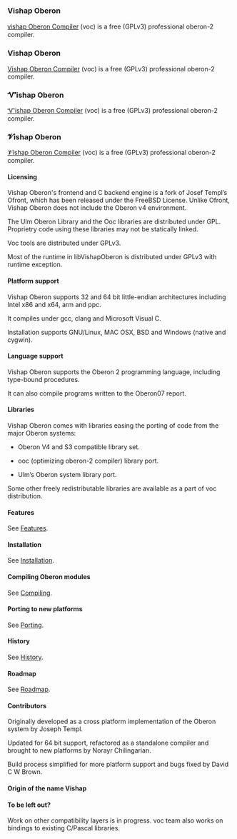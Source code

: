 ### Vishap Oberon

[ⱱishap Oberon Compiler](http://oberon.vishap.am) (voc) is a free (GPLv3) professional oberon-2 compiler.



### Ѵishap Oberon

[Ѵishap Oberon Compiler](http://oberon.vishap.am) (voc) is a free (GPLv3) professional oberon-2 compiler.



### Ꮙishap Oberon

[Ꮙishap Oberon Compiler](http://oberon.vishap.am) (voc) is a free (GPLv3) professional oberon-2 compiler.



### 𝓥ishap Oberon

[𝓥ishap Oberon Compiler](http://oberon.vishap.am) (voc) is a free (GPLv3) professional oberon-2 compiler.



#### Licensing

Vishap Oberon's frontend and C backend engine is a fork of Josef Templ’s Ofront, which has been released
under the FreeBSD License. Unlike Ofront, Vishap Oberon does not include the Oberon v4 environment.

The Ulm Oberon Library  and the Ooc libraries are distributed under GPL. Proprietry code
using these libraries may not be statically linked.

Voc tools are distributed under GPLv3.

Most of the runtime in libVishapOberon is distributed under GPLv3 with runtime exception.


#### Platform support

Vishap Oberon supports 32 and 64 bit little-endian architectures including Intel x86 and x64, arm and ppc.

It compiles under gcc, clang and Microsoft Visual C.

Installation supports GNU/Linux, MAC OSX, BSD and Windows (native and cygwin).

#### Language support

Vishap Oberon supports the Oberon 2 programming language, including type-bound procedures.

It can also compile programs written to the Oberon07 report.


#### Libraries

Vishap Oberon comes with libraries easing the porting of code from the major
Oberon systems:

 - Oberon V4 and S3 compatible library set.

 - ooc (optimizing oberon-2 compiler) library port.

 - Ulm’s Oberon system library port.

Some other freely redistributable libraries are available as a part of voc distribution.


#### Features

See [Features](/doc/Features.md).

#### Installation

See [Installation](/doc/Installation.md).

#### Compiling Oberon modules

See [Compiling](/doc/Compiling.md).

#### Porting to new platforms

See [Porting](/doc/Porting.md).

#### History

See [History](/doc/History.md).

#### Roadmap

See [Roadmap](/doc/Roadmap.md).

#### Contributors

Originally developed as a cross platform implementation of the
Oberon system by Joseph Templ.

Updated for 64 bit support, refactored as a standalone compiler and brought
to new platforms by Norayr Chilingarian.

Build process simplified for more platform support and bugs fixed by David
C W Brown.

#### Origin of the name Vishap

#### To be left out?

Work on other compatibility layers is in progress.
voc team also works on bindings to existing C/Pascal libraries.
